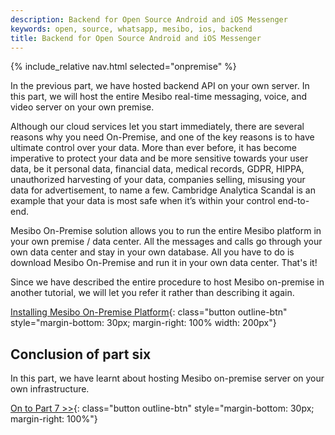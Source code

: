```yaml
---
description: Backend for Open Source Android and iOS Messenger
keywords: open, source, whatsapp, mesibo, ios, backend
title: Backend for Open Source Android and iOS Messenger
---
```

{% include_relative nav.html selected="onpremise" %}

In the previous part, we have hosted backend API on your own server. In this part, we will host the entire Mesibo real-time messaging, voice, and video server on your own premise. 

Although our cloud services let you start immediately, there are several reasons why you need On-Premise, and one of the key reasons is to have ultimate control over your data. More than ever before, it has become imperative to protect your data and be more sensitive towards your user data, be it personal data, financial data, medical records, GDPR, HIPPA, unauthorized harvesting of your data, companies selling, misusing your data for advertisement, to name a few. Cambridge Analytica Scandal is an example that your data is most safe when it’s within your control end-to-end.

Mesibo On-Premise solution allows you to run the entire Mesibo platform in your own premise / data center. All the messages and calls go through your own data center and stay in your own database. All you have to do is download Mesibo On-Premise and run it in your own data center. That's it!

Since we have described the entire procedure to host Mesibo on-premise in another tutorial, we will let you refer it rather than describing it again.

[Installing Mesibo On-Premise Platform](/documentation/on-premise/){: class="button outline-btn" style="margin-bottom: 30px; margin-right: 100% width: 200px"}

## Conclusion of part six

In this part, we have learnt about hosting Mesibo on-premise server on your own infrastructure. 


[On to Part 7 >>](conclusion.md){: class="button outline-btn" style="margin-bottom: 30px; margin-right: 100%"}
